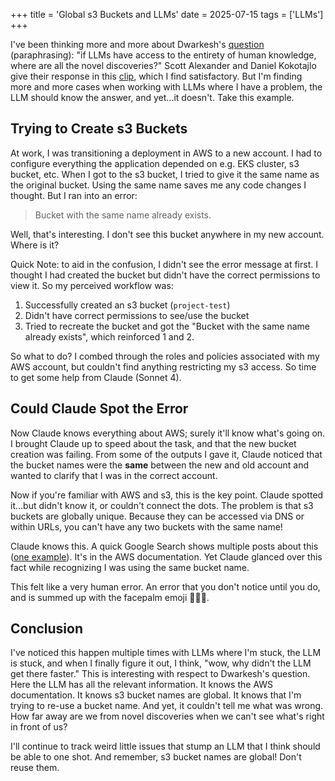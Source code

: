 +++
title = 'Global s3 Buckets and LLMs'
date = 2025-07-15
tags = ['LLMs']
+++

I've been thinking more and more about Dwarkesh's [question](https://x.com/dwarkesh_sp/status/1888164523984470055)
(paraphrasing): "if LLMs have access to the entirety of human knowledge, where are all the novel discoveries?"
Scott Alexander and Daniel Kokotajlo give their response in this [clip](https://www.youtube.com/watch?v=J13EetQjYs4), which I 
find
satisfactory. But I'm finding more and more cases when working with LLMs where I have a problem, the LLM should know 
the answer, and yet...it doesn't. Take this example.

<!--more-->

## Trying to Create s3 Buckets

At work, I was transitioning a deployment in AWS to a new account. I had to configure everything the
application depended on e.g. EKS cluster, s3 bucket, etc. When I got to the s3 bucket, I tried to give it the same 
name as the original bucket. Using the same name saves me any code changes I thought. But I ran into an error:

> Bucket with the same name already exists.

Well, that's interesting. I don't see this bucket anywhere in my new account. Where is it?

Quick Note: to aid in the confusion, I didn't see the error message at first. I thought I had created the bucket but 
didn't have the correct permissions to view it. So my perceived workflow was:

1. Successfully created an s3 bucket (`project-test`)
2. Didn't have correct permissions to see/use the bucket
3. Tried to recreate the bucket and got the "Bucket with the same name already exists", which reinforced 1 and 2.

So what to do? I combed through the roles and policies associated with my AWS account, but couldn't 
find anything restricting my s3 access. So time to get some help from Claude (Sonnet 4).

## Could Claude Spot the Error
Now Claude knows everything about AWS; surely it'll know what's going on. I brought Claude up to speed about the task,
and that the new bucket creation was failing. From some of the outputs I gave it, Claude noticed that the bucket names 
were the **same** between the new and old account and wanted to clarify that I was in the correct account. 

Now if you're familiar with AWS and s3, this is the key point. Claude spotted it...but didn't know it, or couldn't 
connect the dots. The problem is that s3 buckets are globally unique. Because they can be accessed via DNS or within 
URLs, you can't have any two buckets with the same name!

Claude knows this. A quick Google Search shows multiple posts about this ([one example](https://www.reddit.com/r/aws/comments/8axd8e/how_come_s3_bucket_names_are_globally_unique/)). 
It's in the AWS documentation. Yet Claude 
glanced over this fact while recognizing I was using the same bucket name. 
    
This felt like a very human error. An error 
that you don't notice until you do, and is summed up with the facepalm emoji 🤦🏼‍♂️.

## Conclusion
I've noticed this happen multiple times with LLMs where I'm stuck, the LLM is stuck, and when I finally figure it out,
I think, "wow, why didn't the LLM get there faster." This is interesting with respect to Dwarkesh's question. 
Here the LLM has all the relevant information. It knows the AWS documentation. It knows s3 bucket names are global. It 
knows that I'm trying to re-use a bucket name. And yet, it couldn't tell me what was wrong. How far away are 
we from novel discoveries when we can't see what's right in front of us?

I'll continue to track weird little issues that stump an LLM that I think should be able to one shot. And remember, s3 
bucket names are global! Don't reuse them.